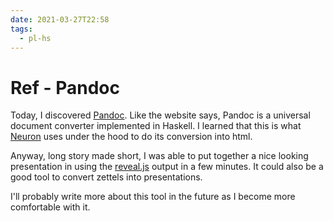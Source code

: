 ```yaml
---
date: 2021-03-27T22:58
tags:
  - pl-hs
---
```


# Ref - Pandoc

Today, I discovered [Pandoc](https://pandoc.org/index.html). Like the website
says, Pandoc is a universal document converter implemented in Haskell. I learned
that this is what [Neuron](https://github.com/srid/neuron) uses under the hood
to do its conversion into html.

Anyway, long story made short, I was able to put together a nice looking
presentation in using the [reveal.js](https://revealjs.com/) output in a few
minutes. It could also be a good tool to convert zettels into presentations.

I'll probably write more about this tool in the future as I become more
comfortable with it.
